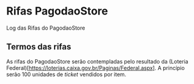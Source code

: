 # Rifas PagodaoStore
Log das Rifas do PagodaoStore

## Termos das rifas
As rifas do PagodaoStore serão contempladas pelo resultado da (Loteria Federal)[https://loterias.caixa.gov.br/Paginas/Federal.aspx]. A princípio serão 100 unidades de _ticket_ vendidos por item.


